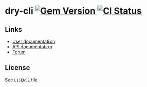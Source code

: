 <!--- This file is synced from hanakai-rb/repo-sync -->

[rubygem]: https://rubygems.org/gems/dry-cli
[actions]: https://github.com/dry-rb/dry-cli/actions

# dry-cli [![Gem Version](https://badge.fury.io/rb/dry-cli.svg)][rubygem] [![CI Status](https://github.com/dry-rb/dry-cli/workflows/CI/badge.svg)][actions]

## Links

- [User documentation](https://dry-rb.org/gems/dry-cli)
- [API documentation](http://rubydoc.info/gems/dry-cli)
- [Forum](https://discourse.dry-rb.org)

## License

See `LICENSE` file.

